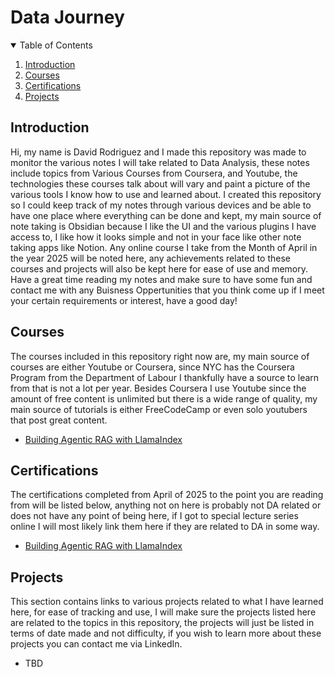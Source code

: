 # Data Journey

<details open>
<summary>Table of Contents</summary>
<ol>
  <li><a href="#introduction">Introduction</a></li>
  <li><a href="#courses">Courses</a></li>
  <li><a href="#certifications">Certifications</a></li>
  <li><a href="#projects">Projects</a></li>
</ol>
</details>

## Introduction
Hi, my name is David Rodriguez and I made this repository was made to monitor the various notes I will take related to Data Analysis, these notes include topics from Various Courses from Coursera, and Youtube, the technologies these courses talk about will vary and paint a picture of the various tools I know how to use and learned about. I created this repository so I could keep track of my notes through various devices and be able to have one place where everything can be done and kept, my main source of note taking is Obsidian because I like the UI and the various plugins I have access to, I like how it looks simple and not in your face like other note taking apps like Notion. Any online course I take from the Month of April in the year 2025 will be noted here, any achievements related to these courses and projects will also be kept here for ease of use and memory. Have a great time reading my notes and make sure to have some fun and contact me with any Buisness Oppertunities that you think come up if I meet your certain requirements or interest, have a good day!

## Courses
The courses included in this repository right now are, my main source of courses are either Youtube or Coursera, since NYC has the Coursera Program from the Department of Labour I thankfully have a source to learn from that is not a lot per year. Besides Coursera I use Youtube since the amount of free content is unlimited but there is a wide range of quality, my main source of tutorials is either FreeCodeCamp or even solo youtubers that post great content.
- [Building Agentic RAG with LlamaIndex](https://www.deeplearning.ai/short-courses/building-agentic-rag-with-llamaindex/)

## Certifications
The certifications completed from April of 2025 to the point you are reading from will be listed below, anything not on here is probably not DA related or does not have any point of being here, if I got to special lecture series online I will most likely link them here if they are related to DA in some way.
- [Building Agentic RAG with LlamaIndex](https://learn.deeplearning.ai/accomplishments/8f5383b5-a9e4-4a09-b966-147e8d3a563f?usp=sharing)

## Projects
This section contains links to various projects related to what I have learned here, for ease of tracking and use, I will make sure the projects listed here are related to the topics in this repository, the projects will just be listed in terms of date made and not difficulty, if you wish to learn more about these projects you can contact me via LinkedIn.
- TBD
